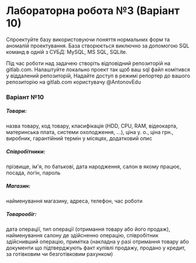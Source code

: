 # Лабораторна робота №3 (Варіант 10)

Спроектуйте базу використовуючи поняття нормальних форм та аномалій проектування.
База створюється виключно за допомогою SQL команд в одній з СУБД: MySQL, MS SQL, SQLite.

Під час роботи над задачею створіть відповідний репозиторій на gitlab.com. Налаштуйте локально проект 
так щоб ваш sql файл комітився у віддалений репозиторій, Надайте доступ в режимі репортер до вашого 
репозиторію на gitlab.com користувачу @AntonovEdu

### Варіант №10

##### Товари:
назва товару, код товару, класифікація (HDD, CPU, RAM, відеокарта, материнська
плата, системи охолодження, ...), ціна у. о., ціна грн., виробник, гарантійний термін у місяцях, додатковий  опис

##### Співробітники:
прізвище, ім'я, по батькові, дата народження, салон в якому працює, посада, логін, пароль

##### Магазин:
найменування магазину, адреса, телефон, час роботи

##### Товарообіг:
дата операції, тип операції (отримання товару або його продаж), найменування салону 
де здійсненно операцію, співробітник здійснивший операцію, примітка (накладна у разі отримання товару або документи 
що підтверджують факт купівлі продажу, продано у кредит, за готівковим чи безготівковим рахунком)